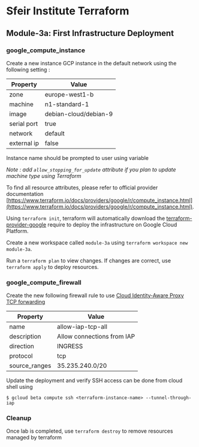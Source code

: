 # Sfeir Institute Terraform
## Module-3a: First Infrastructure Deployment
### google_compute_instance
Create a new instance GCP instance in the default network using the following setting :

| Property | Value |
| - | - |
| zone | europe-west1-b |
| machine | n1-standard-1 |
| image | debian-cloud/debian-9 |
| serial port | true |
| network | default |
| external ip | false |

Instance name should be prompted to user using variable

*Note : add `allow_stopping_for_update` attribute if you plan to update machine type using Terraform* 

To find all resource attributes, please refer to official provider documentation [https://www.terraform.io/docs/providers/google/r/compute_instance.html](https://www.terraform.io/docs/providers/google/r/compute_instance.html).


Using `terraform init`, terraform will automatically download the [terraform-provider-google](https://github.com/terraform-providers/terraform-provider-google) require to deploy the infrastructure on Google Cloud Platform.

Create a new workspace called `module-3a` using `terraform workspace new module-3a`. 

Run a `terraform plan` to view changes. If changes are correct, use `terraform apply` to deploy resources.

### google_compute_firewall

Create the new following firewall rule to use [Cloud Identity-Aware Proxy TCP forwarding](https://cloud.google.com/iap/docs/tcp-forwarding-overview)


| Property | Value |
| - | - |
| name | allow-iap-tcp-all |
| description | Allow connections from IAP |
| direction | INGRESS |
| protocol | tcp |
| source_ranges | 35.235.240.0/20 |

Update the deployment and verify SSH access can be done from cloud shell using 
```
$ gcloud beta compute ssh <terraform-instance-name> --tunnel-through-iap
```

### Cleanup
Once lab is completed, use `terraform destroy` to remove resources managed by terraform

